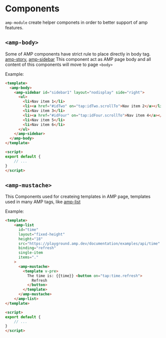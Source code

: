 # Components

`amp-module` create helper componets in order to better support of amp features.

## `<amp-body>`
Some of AMP components have strict rule to place directly in body tag.  [amp-story](https://amp.dev/documentation/components/amp-story/?format=stories), [amp-sidebar](https://amp.dev/documentation/components/amp-sidebar/?format=stories#sidebar-for-stories)
This component act as AMP page body and all content of this components will move to page `<body>`

Example:
```html
<template>
  <amp-body>
    <amp-sidebar id="sidebar1" layout="nodisplay" side="right">
      <ul>
        <li>Nav item 1</li>
        <li><a href="#idTwo" on="tap:idTwo.scrollTo">Nav item 2</a></li>
        <li>Nav item 3</li>
        <li><a href="#idFour" on="tap:idFour.scrollTo">Nav item 4</a></li>
        <li>Nav item 5</li>
        <li>Nav item 6</li>
      </ul>
    </amp-sidebar>
  </amp-body>
</template>

<script>
export default {
    // ...
}
</script>
```

## `<amp-mustache>`

This Components used for createing templates in AMP page, templates used in many AMP tags, like [amp-list](https://amp.dev/documentation/components/amp-list)

Example:
```html
<template>
    <amp-list
      id="time"
      layout="fixed-height"
      height="18"
      src="https://playground.amp.dev/documentation/examples/api/time"
      binding="refresh"
      single-item
      items="."
    >
      <amp-mustache>
        <template v-pre>
          The time is: {{time}} <button on="tap:time.refresh">
            Refresh
          </button>
        </template>
      </amp-mustache>
    </amp-list>
</template>

<script>
export default {
    // ...
}
</script>
```